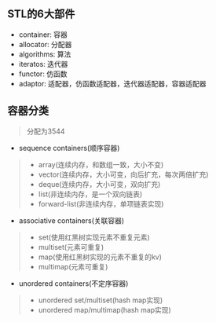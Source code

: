 ## STL的6大部件
- container: 容器
- allocator: 分配器
- algorithms: 算法
- iteratos: 迭代器
- functor: 仿函数
- adaptor: 适配器，仿函数适配器，迭代器适配器，容器适配器

## 容器分类
> 分配为3544
- sequence containers(顺序容器)
> - array(连续内存，和数组一致，大小不变)
> - vector(连续内存，大小可变，向后扩充，每次两倍扩充)
> - deque(连续内存，大小可变，双向扩充)
> - list(非连续内存，是一个双向链表)
> - forward-list(非连续内存，单项链表实现)
- associative containers(关联容器)
> - set(使用红黑树实现元素不重复元素)
> - multiset(元素可重复)
> - map(使用红黑树实现的元素不重复的kv)
> - multimap(元素可重复)
- unordered containers(不定序容器)
> - unordered set/multiset(hash map实现)
> - unordered map/multimap(hash map实现)
